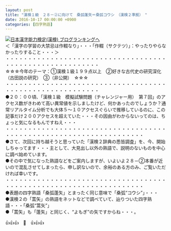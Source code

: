 ```yaml
---
layout: post
title: "漢検１級　２８－②に向けて　桑弧蓬矢＝桑弧コウシ　（漢検２準拠）　"
date: 2016-10-17 00:00:00 +0900
categories: [四字熟語]
---
```


[![](/syuusyuu9701/assets/images/漢検１級-２８－②に向けて-桑弧蓬矢＝桑弧コウシ-（漢検２準拠）--br_c_3028_1.gif)](http://blog.with2.net/link.php?1659096:3028 "日本漢字能力検定(漢検) ブログランキングへ")[日本漢字能力検定(漢検) ブログランキングへ](http://blog.with2.net/link.php?1659096:3028)  
＜「漢字の学習の大禁忌は作輟なり」・・・「作輟（サクテツ）」：やったりやらなかったりすること・・・＞  
・・・・・・・・・・・・・・・・・・・・・・・・・・・・・・・・・・・・・・・・・・・・・・・・・・・・・・・・・  
☆☆☆今年のテーマ：①漢検１級１９９点以上　②好きな古代史の研究深化（古田説の研究）　③（非公開）　☆☆☆　　  
・・・・・・・・・・・・・・・・・・・・・・・・・・・・・・・・・・・・・・・・・・・・・・・・・・・・・・・・・  
●２０：００頃、「漢検１級　模擬試験問題（チャレンジャー用）　第７回」のアクセス数がきわめて高い異常値を示しましたけど、何かあったのでしょうか？通常リアルタイム分析でも大体５～１０アクセスぐらいで推移しているのに、この記事だけ２００アクセスを超えていた・・・その因由がわからないってのは、ちょっと気になるもんですねえ・・・  
・・・・・・・・・・・・・・・・・・・・・・・・・・・・・・・・・・・・・・・・・・・・・・・・・・・・・・・・・・・・・・・・・・・  
●さて、次回に持ち越そうと思っていた「漢検２辞典の悉皆調査」を、今、開始しちゃってます・・・主として、大見出し以外の熟語で、説明のないものを中心に調べ始めています。  
●その中で気になった熟語などをご案内しますが、いよいよ２８－②本番が近いので混乱させてしまったら、申し訳ないので、余裕のある方のみ、ご覧いただければ幸いです。  
・・・・・・・・・・・・・・・・・・・・・・・・・・・・・・・・・・・・・・・・・・・・・・・・・・・・・・・・・・・・・・・・・・・  
●表題の四字熟語「桑弧蓬矢」とまったく同じ意味で「桑弧“コウシ”」・・・  
●漢検２の「蒿矢」の熟語をネットなどで調べていて、辿りついた四字熟語・・・「桑弧“蒿矢”」  
●「蒿矢」も「蓬矢」と同じく、“よもぎ”の矢ですからね・・・。  
  
👍👍👍　🐒　👍👍👍  
  
  
  
  